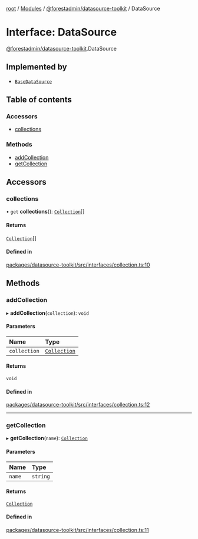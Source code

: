 [root](../README.md) / [Modules](../modules.md) / [@forestadmin/datasource-toolkit](../modules/forestadmin_datasource_toolkit.md) / DataSource

# Interface: DataSource

[@forestadmin/datasource-toolkit](../modules/forestadmin_datasource_toolkit.md).DataSource

## Implemented by

- [`BaseDataSource`](../classes/forestadmin_datasource_toolkit.BaseDataSource.md)

## Table of contents

### Accessors

- [collections](forestadmin_datasource_toolkit.DataSource.md#collections)

### Methods

- [addCollection](forestadmin_datasource_toolkit.DataSource.md#addcollection)
- [getCollection](forestadmin_datasource_toolkit.DataSource.md#getcollection)

## Accessors

### collections

• `get` **collections**(): [`Collection`](forestadmin_datasource_toolkit.Collection.md)[]

#### Returns

[`Collection`](forestadmin_datasource_toolkit.Collection.md)[]

#### Defined in

[packages/datasource-toolkit/src/interfaces/collection.ts:10](https://github.com/ForestAdmin/agent-nodejs/blob/0eb369e/packages/datasource-toolkit/src/interfaces/collection.ts#L10)

## Methods

### addCollection

▸ **addCollection**(`collection`): `void`

#### Parameters

| Name | Type |
| :------ | :------ |
| `collection` | [`Collection`](forestadmin_datasource_toolkit.Collection.md) |

#### Returns

`void`

#### Defined in

[packages/datasource-toolkit/src/interfaces/collection.ts:12](https://github.com/ForestAdmin/agent-nodejs/blob/0eb369e/packages/datasource-toolkit/src/interfaces/collection.ts#L12)

___

### getCollection

▸ **getCollection**(`name`): [`Collection`](forestadmin_datasource_toolkit.Collection.md)

#### Parameters

| Name | Type |
| :------ | :------ |
| `name` | `string` |

#### Returns

[`Collection`](forestadmin_datasource_toolkit.Collection.md)

#### Defined in

[packages/datasource-toolkit/src/interfaces/collection.ts:11](https://github.com/ForestAdmin/agent-nodejs/blob/0eb369e/packages/datasource-toolkit/src/interfaces/collection.ts#L11)
